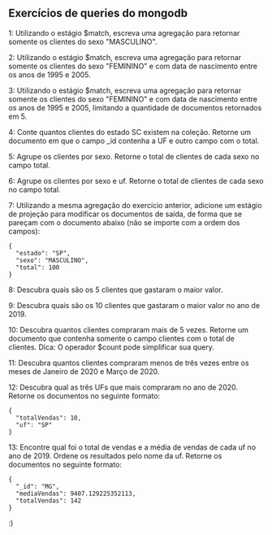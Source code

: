 ## Exercícios de queries do mongodb

1: Utilizando o estágio $match, escreva uma agregação para retornar somente os clientes do sexo "MASCULINO".

2: Utilizando o estágio $match, escreva uma agregação para retornar somente os clientes do sexo "FEMININO" e com data de nascimento entre os anos de 1995 e 2005.

3: Utilizando o estágio $match, escreva uma agregação para retornar somente os clientes do sexo "FEMININO" e com data de nascimento entre os anos de 1995 e 2005, limitando a quantidade de documentos retornados em 5.

4: Conte quantos clientes do estado SC existem na coleção. Retorne um documento em que o campo _id contenha a UF e outro campo com o total.

5: Agrupe os clientes por sexo. Retorne o total de clientes de cada sexo no campo total.

6: Agrupe os clientes por sexo e uf. Retorne o total de clientes de cada sexo no campo total.

7: Utilizando a mesma agregação do exercício anterior, adicione um estágio de projeção para modificar os documentos de saída, de forma que se pareçam com o documento abaixo (não se importe com a ordem dos campos):
```
{
  "estado": "SP",
  "sexo": "MASCULINO",
  "total": 100
}
```

8: Descubra quais são os 5 clientes que gastaram o maior valor.

9: Descubra quais são os 10 clientes que gastaram o maior valor no ano de 2019.

10: Descubra quantos clientes compraram mais de 5 vezes. Retorne um documento que contenha somente o campo clientes com o total de clientes.
Dica: O operador $count pode simplificar sua query.

11: Descubra quantos clientes compraram menos de três vezes entre os meses de Janeiro de 2020 e Março de 2020.

12: Descubra qual as três UFs que mais compraram no ano de 2020. Retorne os documentos no seguinte formato:
```
{
  "totalVendas": 10,
  "uf": "SP"
}
```

13: Encontre qual foi o total de vendas e a média de vendas de cada uf no ano de 2019. Ordene os resultados pelo nome da uf. Retorne os documentos no seguinte formato:
```
{
  "_id": "MG",
  "mediaVendas": 9407.129225352113,
  "totalVendas": 142
}
```

:)
